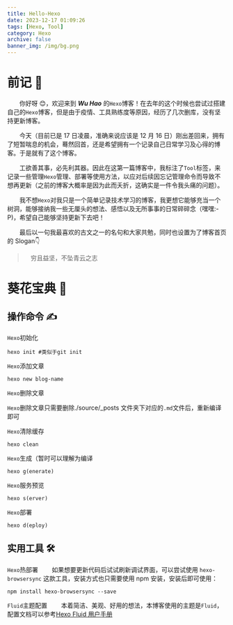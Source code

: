 ```yaml
---
title: Hello-Hexo
date: 2023-12-17 01:09:26
tags: [Hexo, Tool]
category: Hexo
archive: false
banner_img: /img/bg.png
---
```


# 前记 📘

&emsp;&emsp;你好呀 😊，欢迎来到 **_Wu Hao_** 的`Hexo`博客！在去年的这个时候也尝试过搭建自己的`Hexo`博客，但是由于疫情、工具熟练度等原因，经历了几次删库，没有坚持更新博客。

&emsp;&emsp;今天（目前已是 17 日凌晨，准确来说应该是 12 月 16 日）刚出差回来，拥有了短暂喘息的机会，蓦然回首，还是希望拥有一个记录自己日常学习及心得的博客。于是就有了这个博客。

&emsp;&emsp;工欲善其事，必先利其器。因此在这第一篇博客中，我标注了`Tool`标签，来记录一些管理`Hexo`管理、部署等使用方法，以应对后续因忘记管理命令而导致不想再更新（之前的博客大概率是因为此而夭折，这确实是一件令我头痛的问题）。

&emsp;&emsp;我不想`Hexo`对我只是一个简单记录技术学习的博客，我更想它能够充当一个树洞，能够接纳我一些无厘头的想法、感悟以及无所事事的日常碎碎念（嘿嘿:-P)，希望自己能够坚持更新下去吧！

&emsp;&emsp;最后以一句我最喜欢的古文之一的名句和大家共勉，同时也设置为了博客首页的 Slogan👇

> &emsp;穷且益坚，不坠青云之志

# 葵花宝典 📙

## 操作命令 ✍️

`Hexo`初始化

    hexo init #类似于git init

`Hexo`添加文章

    hexo new blog-name

`Hexo`删除文章

`Hexo`删除文章只需要删除./source/\_posts 文件夹下对应的`.md`文件后，重新编译即可

`Hexo`清除缓存

    hexo clean

`Hexo`生成（暂时可以理解为编译

    hexo g(enerate)

`Hexo`服务预览

    hexo s(erver)

`Hexo`部署

    hexo d(eploy)

## 实用工具 🛠️

`Hexo`热部署
&emsp;&emsp;如果想要更新代码后试试刷新调试界面，可以尝试使用 `hexo-browsersync` 这款工具，安装方式也只需要使用 npm 安装，安装后即可使用：

    npm install hexo-browsersync --save

`Fluid`主题配置
&emsp;&emsp;本着简洁、美观、好用的想法，本博客使用的主题是`Fluid`，配置文档可以参考[Hexo Fluid 用户手册](https://hexo.fluid-dev.com/docs/guide)

